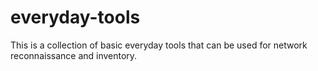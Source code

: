# everyday-tools
This is a collection of basic everyday tools that can be used for network reconnaissance and inventory.
